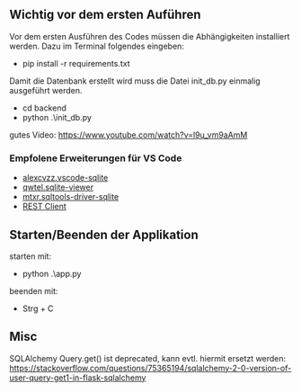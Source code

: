 ## Wichtig vor dem ersten Auführen

Vor dem ersten Ausführen des Codes müssen die Abhängigkeiten installiert werden. Dazu im Terminal folgendes eingeben:

- pip install -r requirements.txt

Damit die Datenbank erstellt wird muss die Datei init_db.py einmalig ausgeführt werden.

- cd backend
- python .\init_db.py


gutes Video:
https://www.youtube.com/watch?v=l9u_vm9aAmM

### Empfolene Erweiterungen für VS Code
- [alexcvzz.vscode-sqlite](https://marketplace.visualstudio.com/items?itemName=alexcvzz.vscode-sqlite)
- [qwtel.sqlite-viewer](https://marketplace.visualstudio.com/items?itemName=qwtel.sqlite-viewer)
- [mtxr.sqltools-driver-sqlite](https://marketplace.visualstudio.com/items?itemName=mtxr.sqltools-driver-sqlite)
- [REST Client](https://marketplace.visualstudio.com/items?itemName=humao.rest-client)


## Starten/Beenden der Applikation

starten mit:
- python .\app.py

beenden mit:
- Strg + C

## Misc
SQLAlchemy Query.get() ist deprecated, kann evtl. hiermit ersetzt werden:
https://stackoverflow.com/questions/75365194/sqlalchemy-2-0-version-of-user-query-get1-in-flask-sqlalchemy
